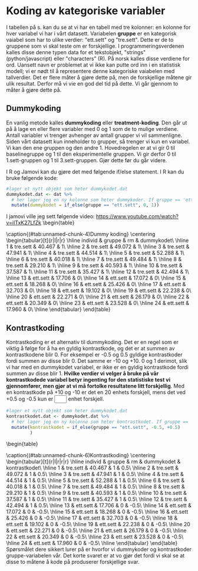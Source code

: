 
# Koding av kategoriske variabler
I tabellen på s. kan du se at vi har en tabell med tre kolonner: en kolonne for hver variabel vi har i vårt datasett. Variabelen **gruppe** er en kategorisk vaiabel som har to ulike verdier: "ett.sett" og "tre.sett". Dette er de to gruppene som vi skal teste om er forskjellige. I programmeringsverdenen kalles disse denne typen data for et tekstobjekt, "strings" (python/javascript) eller "characters" (R). På norsk kalles disse verdiene for ord. Uansett navn er problemet at vi ikke kan putte ord inn i en statistisk modell; vi er nødt til å representere denne kategoriske vaiabelen med tallverdier. Det er flere måter å gjøre dette på, men de forskjellige måtene gir ulik resultat. Derfor må vi vie en god del tid på dette. Vi går gjennom to måter å gjøre dette på.

## Dummykoding
En vanlig metode kalles **dummykoding** eller **treatment-koding**. Den går ut på å lage en eller flere variabler med 0 og 1 som de to mulige verdiene. Antall variabler vi trenger avhenger av antall grupper vi vil sammenligne. Siden vårt datasett kun inneholder to grupper, så trenger vi kun en variabel. Vi kan den ene gruppen og den andre 1. Hovedregelen er at vi gir 0 til baselinegruppe og 1 til den eksperimentelle gruppen. Vi gir derfor 0 til 1.sett-gruppen og 1 til 3.sett-gruppen. Gjør dette før du går videre.



I R og Jamovi kan du gjøre det med følgende if/else statement. I R kan du bruke følgende kode:


```r
#lager et nytt objekt som heter dummykodet.dat
dummykodet.dat <- dat %>%
  # her lager jeg en ny kolonne som heter dummykoder. If gruppe == 'ett.sett', gi verdien 0, else gi de 1.
  mutate(dummykodet = if_else(gruppe == "ett.sett", 0, 1))
```
I jamovi ville jeg sett følgende video: https://www.youtube.com/watch?v=iITxK27LfZk
\begin{table}

\caption{(\#tab:unnamed-chunk-4)Dummy koding}
\centering
\begin{tabular}[t]{r|l|r|r}
\hline
individ & gruppe & rm & dummykodet\\
\hline
1 & tre.sett & 40.467 & 1\\
\hline
2 & tre.sett & 49.072 & 1\\
\hline
3 & tre.sett & 47.941 & 1\\
\hline
4 & tre.sett & 44.514 & 1\\
\hline
5 & tre.sett & 52.288 & 1\\
\hline
6 & tre.sett & 40.018 & 1\\
\hline
7 & tre.sett & 49.484 & 1\\
\hline
8 & tre.sett & 29.210 & 1\\
\hline
9 & tre.sett & 40.593 & 1\\
\hline
10 & tre.sett & 37.587 & 1\\
\hline
11 & tre.sett & 35.427 & 1\\
\hline
12 & tre.sett & 42.494 & 1\\
\hline
13 & ett.sett & 17.706 & 0\\
\hline
14 & ett.sett & 17.072 & 0\\
\hline
15 & ett.sett & 18.268 & 0\\
\hline
16 & ett.sett & 25.426 & 0\\
\hline
17 & ett.sett & 32.703 & 0\\
\hline
18 & ett.sett & 19.102 & 0\\
\hline
19 & ett.sett & 22.238 & 0\\
\hline
20 & ett.sett & 22.271 & 0\\
\hline
21 & ett.sett & 26.179 & 0\\
\hline
22 & ett.sett & 20.349 & 0\\
\hline
23 & ett.sett & 23.528 & 0\\
\hline
24 & ett.sett & 17.960 & 0\\
\hline
\end{tabular}
\end{table}
## Kontrastkoding
Kontrastkoding er et alternativ til dummykoding. Det er en regel som er viktig å følge for å ha en gyldig kontrastkode, og det er at summen av kontrastkodene blir 0. For eksempel er -0.5 og 0.5 gyldige kontrastkoder fordi summen av disse blir 0. Det samme er -10 og +10. 0 og 1 derimot, slik vi har med en dummykodet variabel, er ikke er en gyldig kontrastkode fordi summen av disse blir 1. **Hvilke verdier vi velger å bruke på vår kontrastkodede variabel betyr ingenting for den statistiske test vi gjennomfører, men gjør at vi må fortolke resultatene litt forskjellig**. Med en kontrastkode på +10 og -10 er det en 20 enhets forskjell, mens det ved +0.5 og -0.5 kun er <input class='solveme nospaces' size='1' data-answer='["1"]'/> enhet forskjell. 



```r
#lager et nytt objekt som heter dummykodet.dat
kontrastkodet.dat <- dummykodet.dat %>%
  # her lager jeg en ny kolonne som heter kontrastkodet. If gruppe == 'ett.sett', gi verdien -0.5, else gi de +0.5
  mutate(kontrastkodet = if_else(gruppe == "ett.sett", -0.5, +0.5)
         )
```

\begin{table}

\caption{(\#tab:unnamed-chunk-6)Kontrastkoding}
\centering
\begin{tabular}[t]{r|l|r|r|r}
\hline
individ & gruppe & rm & dummykodet & kontrastkodet\\
\hline
1 & tre.sett & 40.467 & 1 & 0.5\\
\hline
2 & tre.sett & 49.072 & 1 & 0.5\\
\hline
3 & tre.sett & 47.941 & 1 & 0.5\\
\hline
4 & tre.sett & 44.514 & 1 & 0.5\\
\hline
5 & tre.sett & 52.288 & 1 & 0.5\\
\hline
6 & tre.sett & 40.018 & 1 & 0.5\\
\hline
7 & tre.sett & 49.484 & 1 & 0.5\\
\hline
8 & tre.sett & 29.210 & 1 & 0.5\\
\hline
9 & tre.sett & 40.593 & 1 & 0.5\\
\hline
10 & tre.sett & 37.587 & 1 & 0.5\\
\hline
11 & tre.sett & 35.427 & 1 & 0.5\\
\hline
12 & tre.sett & 42.494 & 1 & 0.5\\
\hline
13 & ett.sett & 17.706 & 0 & -0.5\\
\hline
14 & ett.sett & 17.072 & 0 & -0.5\\
\hline
15 & ett.sett & 18.268 & 0 & -0.5\\
\hline
16 & ett.sett & 25.426 & 0 & -0.5\\
\hline
17 & ett.sett & 32.703 & 0 & -0.5\\
\hline
18 & ett.sett & 19.102 & 0 & -0.5\\
\hline
19 & ett.sett & 22.238 & 0 & -0.5\\
\hline
20 & ett.sett & 22.271 & 0 & -0.5\\
\hline
21 & ett.sett & 26.179 & 0 & -0.5\\
\hline
22 & ett.sett & 20.349 & 0 & -0.5\\
\hline
23 & ett.sett & 23.528 & 0 & -0.5\\
\hline
24 & ett.sett & 17.960 & 0 & -0.5\\
\hline
\end{tabular}
\end{table}
Spørsmålet dere sikkert lurer på er hvorfor vi dummykoder og kontrastkoder gruppe-variabelen vår. Det korte svaret er at vo gjør det fordi vi skal se at disse to måtene å kode på produserer forskjellige svar. 




